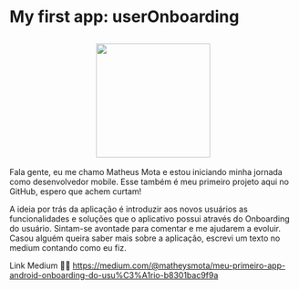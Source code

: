 

# My first app: userOnboarding

<span align="center">

## <img src="https://user-images.githubusercontent.com/92114044/154490147-d1a3d1c3-f28b-4e65-b5c3-aa4314950862.gif" width="200px"> </h2>

</span>

Fala gente, eu me chamo Matheus Mota e estou iniciando minha jornada como desenvolvedor mobile. Esse também é meu primeiro projeto aqui no GitHub, espero que achem curtam!

A ideia por trás da aplicação é introduzir aos novos usuários as funcionalidades e soluções que o aplicativo possui através do Onboarding do usuário. Sintam-se avontade para comentar e me ajudarem a evoluir. Casou alguém queira saber mais sobre a aplicação, escrevi um texto no medium contando como eu fiz.

Link Medium 👩‍💻 
https://medium.com/@matheysmota/meu-primeiro-app-android-onboarding-do-usu%C3%A1rio-b8301bac9f9a
